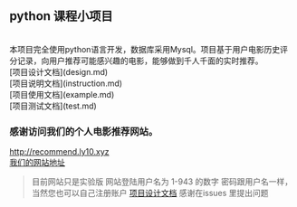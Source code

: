 
## python 课程小项目<br>
<br>
本项目完全使用python语言开发，数据库采用Mysql。项目基于用户电影历史评分记录，向用户推荐可能感兴趣的电影，能够做到千人千面的实时推荐。
<br>
[项目设计文档](design.md)
<br>
[项目说明文档](instruction.md) 
<br>
[项目使用文档](example.md) 
<br>
[项目测试文档](test.md) 
<br>

### 感谢访问我们的个人电影推荐网站。

http://recommend.ly10.xyz<br>
[我们的网站地址](http://recommend.ly10.xyz)
>目前网站只是实验版
>网站登陆用户名为 1-943 的数字
>密码跟用户名一样，当然您也可以自己注册账户
[项目设计文档](design.md)
感谢在issues 里提出问题
